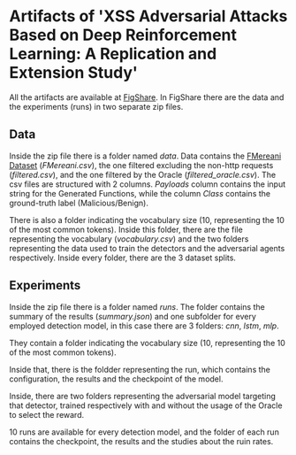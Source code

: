 # Artifacts of 'XSS Adversarial Attacks Based on Deep Reinforcement Learning: A Replication and Extension Study'

All the artifacts are available at [FigShare](https://figshare.com/articles/dataset/Artifacts_of_XSS_adversarial_example_attacks_based_on_deep_reinforcement_learning_A_Replication_and_Extension_study_/27959817).
In FigShare there are the data and the experiments (runs) in two separate zip files.

## Data
Inside the zip file there is a folder named *data*.
Data contains the [FMereani Dataset](https://github.com/fmereani/Cross-Site-Scripting-XSS/blob/master/XSSDataSets/Payloads.csv) (*FMereani.csv*), the one filtered excluding the non-http requests (*filtered.csv*), and the one filtered by the Oracle (*filtered_oracle.csv*).
The csv files are structured with 2 columns. *Payloads* column contains the input string for the Generated Functions, while the column *Class* contains the ground-truth label (Malicious/Benign).

There is also a folder indicating the vocabulary size (10, representing the $10%$ of the most common tokens).
Inside this folder, there are the file representing the vocabulary (*vocabulary.csv*) and the two folders representing the data used to train the detectors and the adversarial agents respectively.
Inside every folder, there are the 3 dataset splits.

## Experiments
Inside the zip file there is a folder named *runs*.
The folder contains the summary of the results (*summary.json*) and one subfolder for every employed detection model, in this case there are 3 folders: *cnn*, *lstm*, *mlp*.

They contain a folder indicating the vocabulary size (10, representing the $10%$ of the most common tokens).

Inside that, there is the foldder representing the run, which contains the configuration, the results and the checkpoint of the model.

Inside, there are two folders representing the adversarial model targeting that detector, trained respectively with and without the usage of the Oracle to select the reward.

10 runs are available for every detection model, and the folder of each run contains the checkpoint, the results and the studies about the ruin rates.
